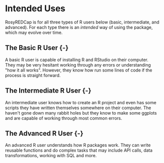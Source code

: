 # Intended Uses

RosyREDCap is for all three types of R users below (basic, intermediate, and advanced). For each type there is an _intended_ way of using the package, which may evolve over time.

## The Basic R User {-}

A basic R user is capable of installing R and RStudio on their computer. They may be very hesitant working through any errors or understanding "how it all works". However, they know how run some lines of code if the process is straight forward.

## The Intermediate R User {-}

An intermediate user knows how to create an R project and even has some scripts they have written themselves somewhere on their computer. The haven't gone down many rabbit holes but they know to make some ggplots and are capable of working through most common errors.

## The Advanced R User {-}

An advanced R user understands how R packages work. They can write reusable functions and do complex tasks that may include API calls, data transformations, working with SQL and more.
